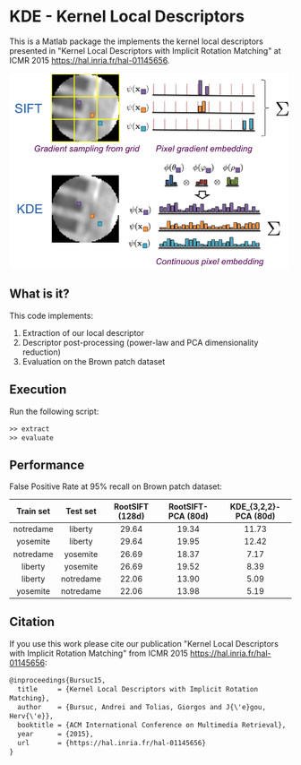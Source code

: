 # KDE - Kernel Local Descriptors

This is a Matlab package the implements the kernel local descriptors presented in "Kernel Local Descriptors with Implicit Rotation Matching" at ICMR 2015 <https://hal.inria.fr/hal-01145656>. 

<img src="imgs/kde_teaser.png" height="350"/>

## What is it?
This code implements:

1. Extraction of our local descriptor
2. Descriptor post-processing (power-law and PCA dimensionality reduction)
3. Evaluation on the Brown patch dataset

## Execution
Run the following script:

```
>> extract
>> evaluate
```

## Performance
False Positive Rate at 95% recall on Brown patch dataset:

|Train set | Test set | RootSIFT (128d) | RootSIFT-PCA (80d) | KDE_{3,2,2}-PCA (80d) |
|:---:|:---:|:---:|:---:|:---:|
|notredame | liberty| 29.64 | 19.34| 11.73|
|yosemite |liberty | 29.64| 19.95 |12.42 |
|notredame | yosemite | 26.69| 18.37|7.17 |
|liberty | yosemite| 26.69| 19.52| 8.39|
|liberty | notredame | 22.06|13.90 | 5.09|
|yosemite |notredame | 22.06| 13.98| 5.19|


## Citation

If you use this work please cite our publication  "Kernel Local Descriptors with Implicit Rotation Matching" from ICMR 2015 <https://hal.inria.fr/hal-01145656>: 

```
@inproceedings{Bursuc15,
  title     = {Kernel Local Descriptors with Implicit Rotation Matching},
  author    = {Bursuc, Andrei and Tolias, Giorgos and J{\'e}gou, Herv{\'e}},
  booktitle = {ACM International Conference on Multimedia Retrieval},
  year      = {2015},
  url       = {https://hal.inria.fr/hal-01145656}
}
```
